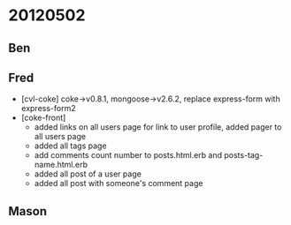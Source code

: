 # 20120502

## Ben



## Fred
- [cvl-coke] coke->v0.8.1, mongoose->v2.6.2, replace express-form with express-form2
- [coke-front]
    - added links on all users page for link to user profile, added pager to all users page
    - added all tags page
    - add comments count number to posts.html.erb and posts-tag-name.html.erb
    - added all post of a user page
    - added all post with someone's comment page



## Mason